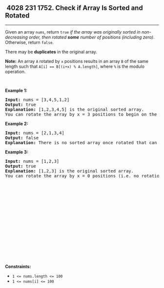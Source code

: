 <h2> 4028 231
1752. Check if Array Is Sorted and Rotated</h2><hr><div><p>Given an array <code>nums</code>, return <code>true</code><em> if the array was originally sorted in non-decreasing order, then rotated <strong>some</strong> number of positions (including zero)</em>. Otherwise, return <code>false</code>.</p>

<p>There may be <strong>duplicates</strong> in the original array.</p>

<p><strong>Note:</strong> An array <code>A</code> rotated by <code>x</code> positions results in an array <code>B</code> of the same length such that <code>A[i] == B[(i+x) % A.length]</code>, where <code>%</code> is the modulo operation.</p>

<p>&nbsp;</p>
<p><strong class="example">Example 1:</strong></p>

<pre><strong>Input:</strong> nums = [3,4,5,1,2]
<strong>Output:</strong> true
<strong>Explanation:</strong> [1,2,3,4,5] is the original sorted array.
You can rotate the array by x = 3 positions to begin on the element of value 3: [3,4,5,1,2].
</pre>

<p><strong class="example">Example 2:</strong></p>

<pre><strong>Input:</strong> nums = [2,1,3,4]
<strong>Output:</strong> false
<strong>Explanation:</strong> There is no sorted array once rotated that can make nums.
</pre>

<p><strong class="example">Example 3:</strong></p>

<pre><strong>Input:</strong> nums = [1,2,3]
<strong>Output:</strong> true
<strong>Explanation:</strong> [1,2,3] is the original sorted array.
You can rotate the array by x = 0 positions (i.e. no rotation) to make nums.
</pre>

<div class="simple-translate-system-theme" id="simple-translate">
<div>
<div class="simple-translate-button " style="background-image: url(&quot;moz-extension://8a9ffb6b-7e69-4e93-aae1-436a1448eff6/icons/512.png&quot;); height: 22px; width: 22px; top: 10px; left: 10px;">&nbsp;</div>

<div class="simple-translate-panel " style="width: 300px; height: 200px; top: 0px; left: 0px; font-size: 13px;">
<div class="simple-translate-result-wrapper" style="overflow: hidden;">
<div class="simple-translate-move" draggable="true">&nbsp;</div>

<div class="simple-translate-result-contents">
<p class="simple-translate-result" dir="auto">&nbsp;</p>

<p class="simple-translate-candidate" dir="auto">&nbsp;</p>
</div>
</div>
</div>
</div>
</div>

<p>&nbsp;</p>
<p><strong>Constraints:</strong></p>

<ul>
	<li><code>1 &lt;= nums.length &lt;= 100</code></li>
	<li><code>1 &lt;= nums[i] &lt;= 100</code></li>
</ul>
</div>